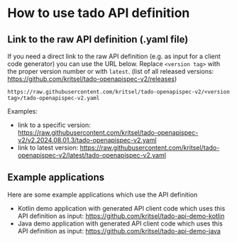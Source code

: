 # How to use tado API definition

## Link to the raw API definition (.yaml file)
If you need a direct link to the raw API definition
(e.g. as input for a client code generator) you can use the URL below.
Replace `<version tag>` with the proper version number or with `latest`.
(list of all released versions: https://github.com/kritsel/tado-openapispec-v2/releases)

`https://raw.githubusercontent.com/kritsel/tado-openapispec-v2/<version tag>/tado-openapispec-v2.yaml`

Examples:
* link to a specific version: https://raw.githubusercontent.com/kritsel/tado-openapispec-v2/v2.2024.08.01.3/tado-openapispec-v2.yaml
* link to latest version: https://raw.githubusercontent.com/kritsel/tado-openapispec-v2/latest/tado-openapispec-v2.yaml

## Example applications

Here are some example applications which use the API definition

* Kotlin demo application with generated API client code which uses this API
  definition as input: https://github.com/kritsel/tado-api-demo-kotlin
* Java demo application with generated API client code which uses this API
  definition as input: https://github.com/kritsel/tado-api-demo-java



